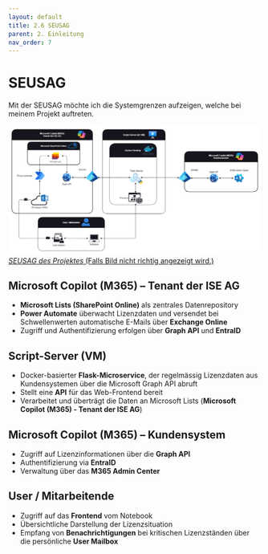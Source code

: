 ```yaml
---
layout: default
title: 2.6 SEUSAG
parent: 2. Einleitung
nav_order: 7
---
```


# SEUSAG

Mit der SEUSAG möchte ich die Systemgrenzen aufzeigen, welche bei meinem Projekt auftreten.

![SEUSAG](../../ressources/images/SEUSAG.png)
[*SEUSAG des Projektes* (Falls Bild nicht richtig angezeigt wird.)](../../ressources/images/SEUSAG.png)

## Microsoft Copilot (M365) – Tenant der ISE AG

- **Microsoft Lists (SharePoint Online)** als zentrales Datenrepository  
- **Power Automate** überwacht Lizenzdaten und versendet bei Schwellenwerten automatische E-Mails über **Exchange Online**  
- Zugriff und Authentifizierung erfolgen über **Graph API** und **EntraID**

## Script-Server (VM)

- Docker-basierter **Flask-Microservice**, der regelmässig Lizenzdaten aus Kundensystemen über die Microsoft Graph API abruft  
- Stellt eine **API** für das Web-Frontend bereit  
- Verarbeitet und überträgt die Daten an Microsoft Lists (**Microsoft Copilot (M365) - Tenant der ISE AG**)

## Microsoft Copilot (M365) – Kundensystem

- Zugriff auf Lizenzinformationen über die **Graph API**  
- Authentifizierung via **EntraID**  
- Verwaltung über das **M365 Admin Center**

## User / Mitarbeitende

- Zugriff auf das **Frontend** vom Notebook  
- Übersichtliche Darstellung der Lizenzsituation  
- Empfang von **Benachrichtigungen** bei kritischen Lizenzständen über die persönliche **User Mailbox**
